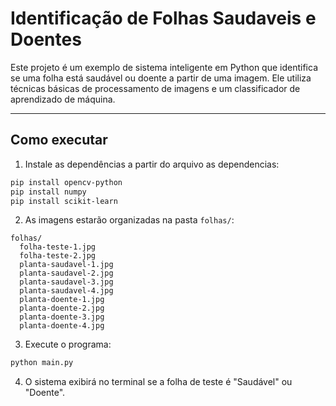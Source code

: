 # Identificação de Folhas Saudaveis e Doentes

Este projeto é um exemplo de sistema inteligente em Python que identifica se uma folha está saudável ou doente a partir de uma imagem.
Ele utiliza técnicas básicas de processamento de imagens e um classificador de aprendizado de máquina.

---

## Como executar

1. Instale as dependências a partir do arquivo as dependencias:

```bash
pip install opencv-python
pip install numpy
pip install scikit-learn
```

2. As imagens estarão organizadas na pasta `folhas/`:

```
folhas/
  folha-teste-1.jpg
  folha-teste-2.jpg
  planta-saudavel-1.jpg
  planta-saudavel-2.jpg
  planta-saudavel-3.jpg
  planta-saudavel-4.jpg
  planta-doente-1.jpg
  planta-doente-2.jpg
  planta-doente-3.jpg
  planta-doente-4.jpg
```

3. Execute o programa:

```bash
python main.py
```

4. O sistema exibirá no terminal se a folha de teste é "Saudável" ou "Doente".

